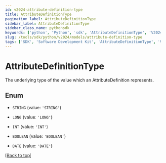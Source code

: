 ```yaml
---
id: v2024-attribute-definition-type
title: AttributeDefinitionType
pagination_label: AttributeDefinitionType
sidebar_label: AttributeDefinitionType
sidebar_class_name: pythonsdk
keywords: ['python', 'Python', 'sdk', 'AttributeDefinitionType', 'V2024AttributeDefinitionType'] 
slug: /tools/sdk/python/v2024/models/attribute-definition-type
tags: ['SDK', 'Software Development Kit', 'AttributeDefinitionType', 'V2024AttributeDefinitionType']
---
```


# AttributeDefinitionType

The underlying type of the value which an AttributeDefinition represents.

## Enum

* `STRING` (value: `'STRING'`)

* `LONG` (value: `'LONG'`)

* `INT` (value: `'INT'`)

* `BOOLEAN` (value: `'BOOLEAN'`)

* `DATE` (value: `'DATE'`)

[[Back to top]](#) 

